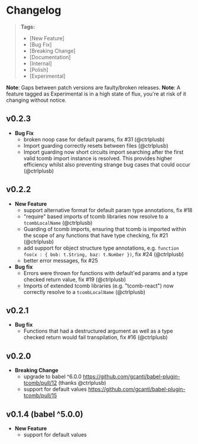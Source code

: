 # Changelog

> **Tags:**
> - [New Feature]
> - [Bug Fix]
> - [Breaking Change]
> - [Documentation]
> - [Internal]
> - [Polish]
> - [Experimental]

**Note**: Gaps between patch versions are faulty/broken releases.
**Note**: A feature tagged as Experimental is in a high state of flux, you're at risk of it changing without notice.

## v0.2.3

- **Bug Fix**
  - broken noop case for default params, fix #31 (@ctrlplusb)
  - Import guarding correctly resets between files (@ctrlplusb)
  - Import guarding now short circuits import searching after the first valid tcomb import instance is resolved. This provides higher efficiency whilst also preventing strange bug cases that could occur (@ctrlplusb)

## v0.2.2

- **New Feature**
  - support alternative format for default param type annotations, fix #18
  - "require" based imports of tcomb libraries now resolve to a `tcombLocalName` (@ctrlplusb)
  - Guarding of tcomb imports, ensuring that tcomb is imported within the scope of any functions that have type checking, fix #21 (@ctrlplusb)
  - add support for object structure type annotations, e.g. `function foo(x : { bob: t.String, baz: t.Number })`, fix #24 (@ctrlplusb)
  - better error messages, fix #25
- **Bug fix**
  - Errors were thrown for functions with default'ed params and a type checked return value, fix #19 (@ctrlplusb)
  - Imports of extended tcomb libraries (e.g. "tcomb-react") now correctly resolve to a `tcombLocalName` (@ctrlplusb)

## v0.2.1

- **Bug fix**
  - Functions that had a destructured argument as well as a type checked return would fail transpilation, fix #16 (@ctrlplusb)

## v0.2.0

- **Breaking Change**
    - upgrade to babel ^6.0.0 https://github.com/gcanti/babel-plugin-tcomb/pull/12 (thanks @ctrlplusb)
    - support for default values https://github.com/gcanti/babel-plugin-tcomb/pull/15

## v0.1.4 (babel ^5.0.0)

- **New Feature**
    - support for default values

